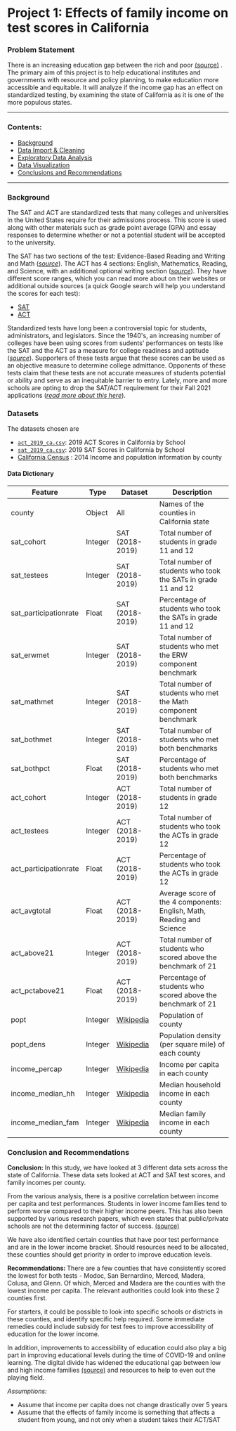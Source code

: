 # Project 1: Effects of family income on test scores in California

### Problem Statement

There is an increasing education gap between the rich and poor [(source)](https://www.forbes.com/sites/nickmorrison/2019/12/17/higher-education-gap-between-rich-and-poor-reaches-10-year-high/?sh=2cc772f9749a) . The primary aim of this project is to help educational institutes and governments with resource and policy planning, to make education more accessible and equitable. It will analyze if the income gap has an effect on standardized testing, by examining the state of California as it is one of the more populous states. 

-----
### Contents:
- [Background](#Background)
- [Data Import & Cleaning](#Data-Import-and-Cleaning)
- [Exploratory Data Analysis](#Exploratory-Data-Analysis)
- [Data Visualization](#Visualize-the-Data)
- [Conclusions and Recommendations](#Conclusions-and-Recommendations)
-----

### Background
The SAT and ACT are standardized tests that many colleges and universities in the United States require for their admissions process. This score is used along with other materials such as grade point average (GPA) and essay responses to determine whether or not a potential student will be accepted to the university.

The SAT has two sections of the test: Evidence-Based Reading and Writing and Math ([*source*](https://www.princetonreview.com/college/sat-sections)). The ACT has 4 sections: English, Mathematics, Reading, and Science, with an additional optional writing section ([*source*](https://www.act.org/content/act/en/products-and-services/the-act/scores/understanding-your-scores.html)). They have different score ranges, which you can read more about on their websites or additional outside sources (a quick Google search will help you understand the scores for each test):
* [SAT](https://collegereadiness.collegeboard.org/sat)
* [ACT](https://www.act.org/content/act/en.html)

Standardized tests have long been a controversial topic for students, administrators, and legislators. Since the 1940's, an increasing number of colleges have been using scores from sudents' performances on tests like the SAT and the ACT as a measure for college readiness and aptitude ([*source*](https://www.minotdailynews.com/news/local-news/2017/04/a-brief-history-of-the-sat-and-act/)). Supporters of these tests argue that these scores can be used as an objective measure to determine college admittance. Opponents of these tests claim that these tests are not accurate measures of students potential or ability and serve as an inequitable barrier to entry. Lately, more and more schools are opting to drop the SAT/ACT requirement for their Fall 2021 applications ([*read more about this here*](https://www.cnn.com/2020/04/14/us/coronavirus-colleges-sat-act-test-trnd/index.html)).


### Datasets
The datasets chosen are 
* [`act_2019_ca.csv`](./data/act_2019_ca.csv): 2019 ACT Scores in California by School
* [`sat_2019_ca.csv`](./data/sat_2019_ca.csv): 2019 SAT Scores in California by School
* [California Census](https://en.wikipedia.org/wiki/List_of_California_locations_by_income) : 2014 Income and population information by county

#### Data Dictionary
|Feature|Type|Dataset|Description|
|---|---|---|-----------|
|county|Object|All|Names of the counties in California state|
|sat_cohort|Integer|SAT (2018-2019)|Total number of students in grade 11 and 12|
|sat_testees|Integer|SAT (2018-2019)|Total number of students who took the SATs in grade 11 and 12|
|sat_participationrate|Float|SAT (2018-2019)|Percentage of students who took the SATs in grade 11 and 12|
|sat_erwmet|Integer|SAT (2018-2019)|Total number of students who met the ERW component benchmark|
|sat_mathmet|Integer|SAT (2018-2019)|Total number of students who met the Math component benchmark|
|sat_bothmet|Integer|SAT (2018-2019)|Total number of students who met both benchmarks|
|sat_bothpct|Float|SAT (2018-2019)|Percentage of students who met both benchmarks|
|act_cohort|Integer|ACT (2018-2019)|Total number of students in grade 12|
|act_testees|Integer|ACT (2018-2019)|Total number of students who took the ACTs in grade 12|
|act_participationrate|Float|ACT (2018-2019)|Percentage of students who took the ACTs in grade 12|
|act_avgtotal|Float|ACT (2018-2019)|Average score of the 4 components: English, Math, Reading and Science|
|act_above21|Integer|ACT (2018-2019)|Total number of students who scored above the benchmark of 21|
|act_pctabove21|Float|ACT (2018-2019)|Percentage of students who scored above the benchmark of 21|
|popt|Integer|[Wikipedia](https://en.wikipedia.org/wiki/List_of_California_locations_by_income)|Population of county|
|popt_dens|Integer|[Wikipedia](https://en.wikipedia.org/wiki/List_of_California_locations_by_income)|Population density (per square mile) of each county|
|income_percap|Integer|[Wikipedia](https://en.wikipedia.org/wiki/List_of_California_locations_by_income)|Income per capita in each county|
|income_median_hh|Integer|[Wikipedia](https://en.wikipedia.org/wiki/List_of_California_locations_by_income)|Median household income in each county|
|income_median_fam|Integer|[Wikipedia](https://en.wikipedia.org/wiki/List_of_California_locations_by_income)|Median family income in each county|


### Conclusion and Recommendations
<b>Conclusion: </b>
In this study, we have looked at 3 different data sets across the state of California. These data sets looked at ACT and SAT test scores, and family incomes per county. 

From the various analysis, there is a positive correlation between income per capita and test performances. Students in lower income families tend to perform worse compared to their higher income peers. This has also been supported by various research papers, which even states that public/private schools are not the determining factor of success. [(source)](https://www.wbur.org/hereandnow/2018/08/27/public-private-school-family-income-study)

We have also identified certain counties that have poor test performance and are in the lower income bracket. Should resources need to be allocated, these counties should get priority in order to improve education levels.


<b>Recommendations: </b>
There are a few counties that have consistently scored the lowest for both tests - Modoc, San Bernardino, Merced, Madera, Colusa, and Glenn. Of which, Merced and Madera are the counties with the lowest income per capita. The relevant authorities could look into these 2 counties first. 

For starters, it could be possible to look into specific schools or districts in these counties, and identify specific help required. Some immediate remedies could include subsidy for test fees to improve accessibility of education for the lower income. 

In addition, improvements to accessibility of education could also play a big part in improving educational levels during the time of COVID-19 and online learning. The digital divide has widened the educational gap between low and high income families [(source)](https://www.ppic.org/publication/who-is-losing-ground-with-distance-learning-in-california/) and resources to help to even out the playing field.

*Assumptions:* 
- Assume that income per capita does not change drastically over 5 years
- Assume that the effects of  family income is something that affects a student from young, and not only when a student takes their ACT/SAT